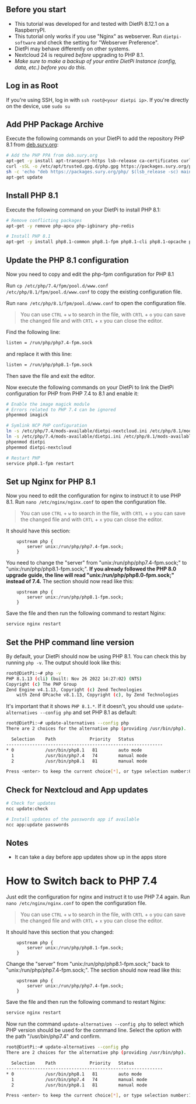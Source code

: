 ## Before you start
- This tutorial was developed for and tested with DietPi 8.12.1 on a RaspberryPI.
- This tutorial only works if you use "Nginx" as webserver.
  Run `dietpi-software` and check the setting for "Webserver Preference".
- DietPi may behave differently on other systems.
- Nextcloud 24 is required _before_ upgrading to PHP 8.1.
- _Make sure to make a backup of your entire DietPi Instance (config, data, etc.) before you do this._



## Log in as Root
If you're using SSH, log in with `ssh root@<your dietpi ip>`.
If you're directly on the device, use `sudo su`



## Add PHP Package Archive
Execute the following commands on your DietPi to add the repository PHP 8.1 from [deb.sury.org](https://deb.sury.org/#php-packages):

```bash
# Add the PHP PPA from deb.sury.org
apt-get -y install apt-transport-https lsb-release ca-certificates curl
curl -sSL -o /etc/apt/trusted.gpg.d/php.gpg https://packages.sury.org/php/apt.gpg
sh -c 'echo "deb https://packages.sury.org/php/ $(lsb_release -sc) main" > /etc/apt/sources.list.d/php.list'
apt-get update
```



## Install PHP 8.1
Execute the following command on your DietPi to install PHP 8.1:

```bash
# Remove conflicting packages
apt-get -y remove php-apcu php-igbinary php-redis

# Install PHP 8.1
apt-get -y install php8.1-common php8.1-fpm php8.1-cli php8.1-opcache php8.1-apcu php8.1-mysql php8.1-xml php8.1-zip php8.1-mbstring php8.1-gd php8.1-curl php8.1-redis php8.1-intl php8.1-bcmath php8.1-gmp php8.1-imagick php8.1-igbinary php8.1-readline php8.1-phpdbg imagemagick
```



## Update the PHP 8.1 configuration
Now you need to copy and edit the php-fpm configuration for PHP 8.1

Run `cp /etc/php/7.4/fpm/pool.d/www.conf /etc/php/8.1/fpm/pool.d/www.conf` to copy the existing configuration file.

Run `nano /etc/php/8.1/fpm/pool.d/www.conf` to open the configuration file.

> You can use `CTRL` + `w` to search in the file, with `CRTL` + `o` you can save the changed file and with `CRTL` + `x` you can close the editor.

Find the following line:
```bash
listen = /run/php/php7.4-fpm.sock
```
and replace it with this line:
```bash
listen = /run/php/php8.1-fpm.sock
```
Then save the file and exit the editor.


Now execute the following commands on your DietPi to link the DietPi configuration for PHP from PHP 7.4 to 8.1 and enable it:
```bash
# Enable the image magick module
# Errors related to PHP 7.4 can be ignored
phpenmod imagick

# Symlink NCP PHP configuration
ln -s /etc/php/7.4/mods-available/dietpi-nextcloud.ini /etc/php/8.1/mods-available/dietpi-nextcloud.ini
ln -s /etc/php/7.4/mods-available/dietpi.ini /etc/php/8.1/mods-available/dietpi.ini
phpenmod dietpi
phpenmod dietpi-nextcloud

# Restart PHP
service php8.1-fpm restart
```


## Set up Nginx for PHP 8.1
Now you need to edit the configuration for nginx to instruct it to use PHP 8.1.
Run `nano /etc/nginx/nginx.conf` to open the configuration file.

> You can use `CTRL` + `w` to search in the file, with `CRTL` + `o` you can save the changed file and with `CRTL` + `x` you can close the editor.

It should have this section:
```
	upstream php {
		server unix:/run/php/php7.4-fpm.sock;
	}
```

You need to change the "server" from "unix:/run/php/php7.4-fpm.sock;" to "unix:/run/php/php8.1-fpm.sock;".
__If you already followed the PHP 8.0 upgrade guide, the line will read "unix:/run/php/php**8.0**-fpm.sock;" instead of 7.4.__
The section should now read like this:
```
	upstream php {
		server unix:/run/php/php8.1-fpm.sock;
	}
```
Save the file and then run the following command to restart Nginx:
```bash
service nginx restart
```


## Set the PHP command line version
By default, your DietPi should now be using PHP 8.1.
You can check this by running `php -v`. The output should look like this:
```bash
root@DietPi:~# php -v
PHP 8.1.13 (cli) (built: Nov 26 2022 14:27:02) (NTS)
Copyright (c) The PHP Group
Zend Engine v4.1.13, Copyright (c) Zend Technologies
    with Zend OPcache v8.1.13, Copyright (c), by Zend Technologies
```

It's important that it shows `PHP 8.1.*`. If it doesn't, you should use `update-alternatives --config php` and set PHP 8.1 as default:
```bash
root@DietPi:~# update-alternatives --config php
There are 2 choices for the alternative php (providing /usr/bin/php).

  Selection    Path             Priority   Status
------------------------------------------------------------
* 0            /usr/bin/php8.1   81        auto mode
  1            /usr/bin/php7.4   74        manual mode
  2            /usr/bin/php8.1   81        manual mode

Press <enter> to keep the current choice[*], or type selection number:0
```


## Check for Nextcloud and App updates
```bash
# Check for updates
ncc update:check

# Install updates of the passwords app if available
ncc app:update passwords
```



## Notes
- It can take a day before app updates show up in the apps store



# How to Switch back to PHP 7.4
Just edit the configuration for nginx and instruct it to use PHP 7.4 again.
Run `nano /etc/nginx/nginx.conf` to open the configuration file.

> You can use `CTRL` + `w` to search in the file, with `CRTL` + `o` you can save the changed file and with `CRTL` + `x` you can close the editor.

It should have this section that you changed:
```
	upstream php {
		server unix:/run/php/php8.1-fpm.sock;
	}
```

Change the "server" from "unix:/run/php/php8.1-fpm.sock;" back to "unix:/run/php/php7.4-fpm.sock;".
The section should now read like this:
```
	upstream php {
		server unix:/run/php/php7.4-fpm.sock;
	}
```

Save the file and then run the following command to restart Nginx:
```bash
service nginx restart
```

Now run the command `update-alternatives --config php` to select which PHP version should be used for the command line.
Select the option with the path "/usr/bin/php7.4" and confirm.
```bash
root@DietPi:~# update-alternatives --config php
There are 2 choices for the alternative php (providing /usr/bin/php).

  Selection    Path             Priority   Status
------------------------------------------------------------
* 0            /usr/bin/php8.1   81        auto mode
  1            /usr/bin/php7.4   74        manual mode
  2            /usr/bin/php8.1   81        manual mode

Press <enter> to keep the current choice[*], or type selection number:1
```